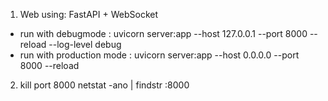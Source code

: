 1. Web using: FastAPI + WebSocket
 - run with debugmode : uvicorn server:app --host 127.0.0.1 --port 8000 --reload --log-level debug
 - run with production mode : uvicorn server:app --host 0.0.0.0 --port 8000 --reload
2. kill port 8000
netstat -ano | findstr :8000
